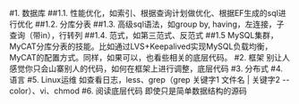 #1. 数据库
##1.1. 性能优化，如索引、根据查询计划做优化、根据EF生成的sql进行优化
##1.2. 分库分表
##1.3. 高级sql语法，如group by, having，左连接，子查询（带in），行转列
##1.4. 范式，如第三范式、反范式
##1.5 MySQL集群，MyCAT分库分表的技能。比如通过LVS+Keepalived实现MySQL负载均衡，MyCAT的配置方式。同样，如果可以，也看些相关的底层代码。
#2. 框架
别让人感觉你只会山寨别人的代码，如何在框架上进行调整，底层代码
#3. 分布式
#4. 语言
#5. Linux运维
如查看日志，less、grep（grep 关键字1 文件名 | 关键字2 --color）、vi、chmod
#6. 阅读底层代码
即使只是简单数据结构的源码